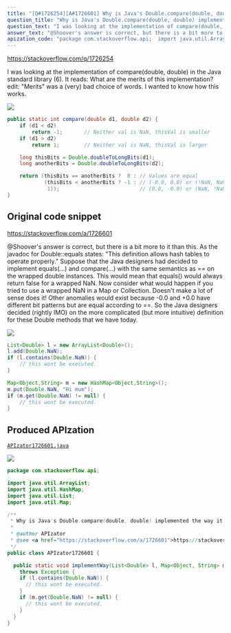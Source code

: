 ```yaml
---
title: "[Q#1726254][A#1726601] Why is Java's Double.compare(double, double) implemented the way it is?"
question_title: "Why is Java's Double.compare(double, double) implemented the way it is?"
question_text: "I was looking at the implementation of compare(double, double) in the Java standard library (6). It reads: What are the merits of this implementation? edit: \"Merits\" was a (very) bad choice of words. I wanted to know how this works."
answer_text: "@Shoover's answer is correct, but there is a bit more to it than this. As the javadoc for Double::equals states: \"This definition allows hash tables to operate properly.\" Suppose that the Java designers had decided to implement equals(...) and compare(...) with the same semantics as == on the wrapped double instances.  This would mean that equals() would always return false for a wrapped NaN.  Now consider what would happen if you tried to use a wrapped NaN in a Map or Collection. Doesn't make a lot of sense does it! Other anomalies would exist because -0.0 and +0.0 have different bit patterns but are equal according to ==. So the Java designers decided (rightly IMO) on the more complicated (but more intuitive) definition for these Double methods that we have today."
apization_code: "package com.stackoverflow.api;  import java.util.ArrayList; import java.util.HashMap; import java.util.List; import java.util.Map;  /**  * Why is Java's Double.compare(double, double) implemented the way it is?  *  * @author APIzator  * @see <a href=\"https://stackoverflow.com/a/1726601\">https://stackoverflow.com/a/1726601</a>  */ public class APIzator1726601 {    public static void implementWay(List<Double> l, Map<Object, String> m)     throws Exception {     if (l.contains(Double.NaN)) {       // this wont be executed.     }     if (m.get(Double.NaN) != null) {       // this wont be executed.     }   } }"
---
```


https://stackoverflow.com/q/1726254

I was looking at the implementation of compare(double, double) in the Java standard library (6). It reads:
What are the merits of this implementation?
edit: &quot;Merits&quot; was a (very) bad choice of words. I wanted to know how this works.


<div class="code-logo"><img src="/stackoverflow.png" /></div>

```java
public static int compare(double d1, double d2) {
    if (d1 < d2)
        return -1;       // Neither val is NaN, thisVal is smaller
    if (d1 > d2)
        return 1;        // Neither val is NaN, thisVal is larger

    long thisBits = Double.doubleToLongBits(d1);
    long anotherBits = Double.doubleToLongBits(d2);

    return (thisBits == anotherBits ?  0 : // Values are equal
            (thisBits < anotherBits ? -1 : // (-0.0, 0.0) or (!NaN, NaN)
             1));                          // (0.0, -0.0) or (NaN, !NaN)
}
```


## Original code snippet

https://stackoverflow.com/a/1726601

@Shoover&#x27;s answer is correct, but there is a bit more to it than this.
As the javadoc for Double::equals states:
&quot;This definition allows hash tables to operate properly.&quot;
Suppose that the Java designers had decided to implement equals(...) and compare(...) with the same semantics as == on the wrapped double instances.  This would mean that equals() would always return false for a wrapped NaN.  Now consider what would happen if you tried to use a wrapped NaN in a Map or Collection.
Doesn&#x27;t make a lot of sense does it!
Other anomalies would exist because -0.0 and +0.0 have different bit patterns but are equal according to ==.
So the Java designers decided (rightly IMO) on the more complicated (but more intuitive) definition for these Double methods that we have today.

<div class="code-logo"><img src="/stackoverflow.png" /></div>

```java
List<Double> l = new ArrayList<Double>();
l.add(Double.NaN);
if (l.contains(Double.NaN)) {
    // this wont be executed.
}

Map<Object,String> m = new HashMap<Object,String>();
m.put(Double.NaN, "Hi mum");
if (m.get(Double.NaN) != null) {
    // this wont be executed.
}
```

## Produced APIzation

[`APIzator1726601.java`](https://github.com/pasqualesalza/apization-temp-data/raw/master/search/APIzator1726601.java)

<div class="code-logo"><img src="/apizator.png" /></div>

```java
package com.stackoverflow.api;

import java.util.ArrayList;
import java.util.HashMap;
import java.util.List;
import java.util.Map;

/**
 * Why is Java's Double.compare(double, double) implemented the way it is?
 *
 * @author APIzator
 * @see <a href="https://stackoverflow.com/a/1726601">https://stackoverflow.com/a/1726601</a>
 */
public class APIzator1726601 {

  public static void implementWay(List<Double> l, Map<Object, String> m)
    throws Exception {
    if (l.contains(Double.NaN)) {
      // this wont be executed.
    }
    if (m.get(Double.NaN) != null) {
      // this wont be executed.
    }
  }
}

```